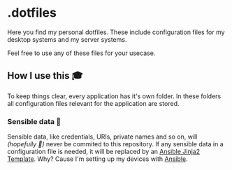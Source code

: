 # .dotfiles

Here you find my personal dotfiles.
These include configuration files for my desktop systems and my server systems.

Feel free to use any of these files for your usecase.

## How I use this 🎓

To keep things clear, every application has it's own folder.
In these folders all configuration files relevant for the application are stored.

### Sensible data 🔐

Sensible data, like credentials, URIs, private names and so on, will _(hopefully 🙏)_ never be commited to this repository.
If any sensible data in a configuration file is needed, it will be replaced by an [Ansible Jinja2 Template](https://docs.ansible.com/ansible/latest/user_guide/playbooks_templating.html).
Why? Cause I'm setting up my devices with [Ansible](https://docs.ansible.com/ansible/latest/index.html).
